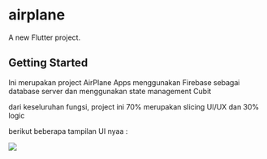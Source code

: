 # airplane

A new Flutter project.

## Getting Started

Ini merupakan project AirPlane Apps 
menggunakan Firebase sebagai database server dan menggunakan state management Cubit

dari keseluruhan fungsi, project ini 70% merupakan slicing UI/UX dan 30% logic

berikut beberapa tampilan UI nyaa :

<img src='https://i.pinimg.com/564x/11/19/44/111944417e424a7ab0ff9c8db7a0d81d.jpg'>

